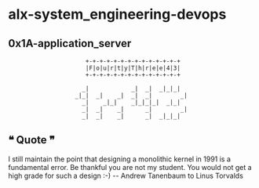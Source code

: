 # alx-system_engineering-devops

## 0x1A-application_server

                          +-+-+-+-+-+-+-+-+-+-+-+-+-+
                          |F|o|u|r|t|y|T|h|r|e|e|4|3|
                          +-+-+-+-+-+-+-+-+-+-+-+-+-+
                                                         
                         _|            _|  _|  _|_|_|    
                       _|_|  _|    _|  _|  _|        _|  
                         _|    _|_|    _|_|_|_|  _|_|    
                         _|  _|    _|      _|        _|  
                         _|  _|    _|      _|  _|_|_|    
                                                         
                                                         
## ❝ Quote ❞

I still maintain the point that designing a monolithic kernel in 1991 is a
fundamental error.  Be thankful you are not my student.  You would not get a
high grade for such a design :-)
	-- Andrew Tanenbaum to Linus Torvalds
